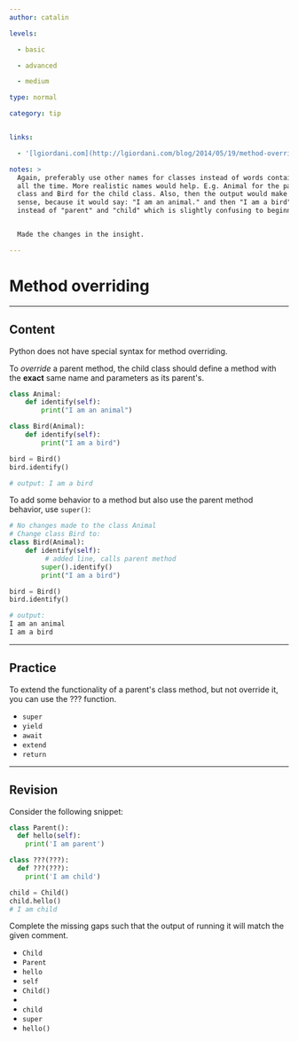 ```yaml
---
author: catalin

levels:

  - basic

  - advanced

  - medium

type: normal

category: tip


links:

  - '[lgiordani.com](http://lgiordani.com/blog/2014/05/19/method-overriding-in-python/#.Vsx21JyLRhF){website}'

notes: >
  Again, preferably use other names for classes instead of words containing Enki
  all the time. More realistic names would help. E.g. Animal for the parent
  class and Bird for the child class. Also, then the output would make more
  sense, because it would say: "I am an animal." and then "I am a bird" -
  instead of "parent" and "child" which is slightly confusing to beginners.


  Made the changes in the insight.

---
```


# Method overriding

---
## Content

Python does not have special syntax for method overriding.

To *override* a parent method, the child class should define a method with the **exact** same name and parameters as its parent's.

```python
class Animal:
    def identify(self):
        print("I am an animal")

class Bird(Animal):
    def identify(self):
        print("I am a bird")

bird = Bird()
bird.identify()

# output: I am a bird
```

To add some behavior to a method but also use the parent method behavior, use `super()`:
```python
# No changes made to the class Animal
# Change class Bird to:
class Bird(Animal):
    def identify(self):
         # added line, calls parent method
        super().identify()
        print("I am a bird")

bird = Bird()
bird.identify()

# output:
I am an animal
I am a bird
```

---
## Practice

To extend the functionality of a parent's class method, but not override it, you can use the ??? function.


* `super`
* `yield`
* `await`
* `extend`
* `return`

---
## Revision

Consider the following snippet:
```python
class Parent():
  def hello(self):
    print('I am parent')

class ???(???):
  def ???(???):
    print('I am child')

child = Child()
child.hello()
# I am child
```
Complete the missing gaps such that the output of running it will match the given comment.


* `Child`
* `Parent`
* `hello`
* `self`
* `Child()`
* ` `
* `child`
* `super`
* `hello()`

